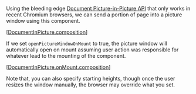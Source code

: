 Using the bleeding edge [Document Picture-in-Picture API](https://developer.chrome.com/docs/web-platform/document-picture-in-picture#:~:text=The%20Document%20Picture%2Din%2DPicture,Picture%2Din%2DPicture%20window.) that only works in recent Chromium browsers, we can send a portion of page into a picture window using this component.

[[DocumentInPicture.composition]]

If we set `openPictureWindowOnMount` to true, the picture window will automatically open on mount assuming user action was responsible for whatever lead to the mounting of the component.

[[DocumentInPicture.onMount.composition]]

Note that, you can also specify starting heights, though once the user resizes the window manually, the browser may override what you set.

[//begin]: # "Autogenerated link references for markdown compatibility"
[DocumentInPicture.composition]: DocumentInPicture.composition "DocumentInPicture"
[DocumentInPicture.onMount.composition]: DocumentInPicture.onMount.composition "DocumentInPicture.onMount"
[//end]: # "Autogenerated link references"